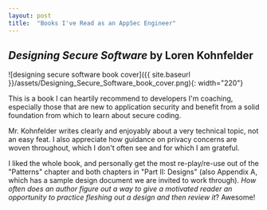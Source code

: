 ```yaml
---
layout: post
title:  "Books I've Read as an AppSec Engineer"
---
```

## _Designing Secure Software_ by Loren Kohnfelder
![designing secure software book cover]({{ site.baseurl }}/assets/Designing_Secure_Software_book_cover.png){: width="220"}

This is a book I can heartily recommend to developers I'm coaching, especially those that are new to application security and benefit from a solid foundation from which to learn about secure coding.

Mr. Kohnfelder writes clearly and enjoyably about a very technical topic, not an easy feat. I also appreciate how guidance on privacy concerns are woven throughout, which I don't often see and for which I am grateful.

I liked the whole book, and personally get the most re-play/re-use out of the "Patterns" chapter and both chapters in "Part II: Designs" (also Appendix A, which has a sample design document we are invited to work through). _How often does an author figure out a way to give a motivated reader an opportunity to practice fleshing out a design and then review it_? Awesome!
